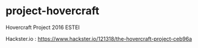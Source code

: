 # project-hovercraft

Hovercraft Project 2016 ESTEI

Hackster.io :
https://www.hackster.io/121318/the-hovercraft-project-ceb96a


